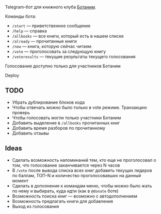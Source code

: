 Telegram-бот для книжного клуба [Ботаним](https://botanim.to.digital).

Команды бота:

- `/start` — приветственное сообщение
- `/help` — справка
- `/allbooks` — все книги, который есть в нашем списке
- `/already` — прочитанные книги
- `/now` — книга, которую сейчас читаем
- `/vote` — проголосовать за следующую книгу
- `/voteresults` — текущие результаты текущего голосования

Голосование доступно только для участников Ботаним

Deploy

## TODO

- Убрать дублирование блоков кода
- Чтобы отвечать можно было только в vote режиме. Транзакцию проверь
- Чтобы голосовать могли только участники Ботаним
- Добавить выделение в `/allbooks` прочитанных книг
- Добавить время разборов по прочитанному
- Добавить отзывы

## Ideas

- Сделать возможность напоминаний тем, кто еще не проголосовал о том, что голосование заканчивается через N часов
- В `/vote` после вывода списка всех книг добавить текущих лидеров по баллам, ТОП-N и количество проголосовавших на данный момент
- Сделать в дополнение к командам меню, чтобы можно было жать по нему и выбирать, куда идти (как в `@donate` боте)
- Возможность поиска книг — возможно с автодополнением
- Возможность предлагать книги для добавления
- Выход из голосования
